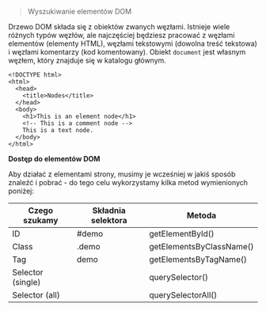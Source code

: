 > Wyszukiwanie elementów DOM

Drzewo DOM składa się z obiektów zwanych węzłami. Istnieje wiele różnych typów węzłów, ale najczęściej będziesz pracować z węzłami elementów (elementy HTML), węzłami tekstowymi (dowolna treść tekstowa) i węzłami komentarzy (kod komentowany). Obiekt `document` jest własnym węzłem, który znajduje się w katalogu głównym.

```
<!DOCTYPE html>
<html>
  <head>
    <title>Nodes</title>
  </head>
  <body>
    <h1>This is an element node</h1>
    <!-- This is a comment node -->
    This is a text node.
  </body>
</html>
```

**Dostęp do elementów DOM**

Aby działać z elementami strony, musimy je wcześniej w jakiś sposób znaleźć i pobrać - do tego celu wykorzystamy kilka metod wymienionych poniżej:


| Czego szukamy              | Składnia selektora  | Metoda                  |
|-------------------|-----------------|--------------------------|
| ID                | #demo           | getElementById()         |
| Class             | .demo           | getElementsByClassName() |
| Tag               | demo            | getElementsByTagName()   |
| Selector (single) |                 | querySelector()          |
| Selector (all)    |                 | querySelectorAll()       |

